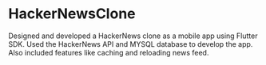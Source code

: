 # HackerNewsClone

Designed and developed a HackerNews clone as a mobile app using Flutter SDK. Used the HackerNews API and MYSQL database to develop the app. Also included features like caching and reloading news feed.
